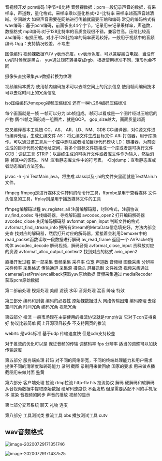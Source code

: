 音视频开发
pcm编码
1字节=8比特
音频裸数据：pcm一段记录声音的数据，有采样率，声道数，量化格式，采样率乘以量化格式*2=比特率
采样率越高声音越清晰。空间越大
如果声音需要在网络进行传输就需要压缩和编码
常见的编码格式有
wav编码：基于pcm编码，前面多出44个字节，记录用来记录采样率，声道数，数据格式
mp3编码:对于128比特率的音质变现很不错，兼容性高。压缩比较高
aac编码：有损压缩。对小于128比特率的码率表现较好。一般用于视频中的音频编码
Ogg：支持情况较差，不考虑

图像编码
视频裸数据YUV
y表示亮度，uv表示色度，可以兼容黑白电视，当没有uv的时候就是黑白。
yuv通过矩阵转换变成rgb，根据使用标准不同，矩形也会不同

摄像头直接采集yuv数据转换为纹理

视频编码本质为
使用帧内编码技术可以去除空间上的冗余信息
使用帧间编码技术可以去除时间上的冗余信息

iso压缩编码为mepeg视频压缩标准
还有一种h.264编码压缩标准

每个画面就是一帧
一帧可以分为ipb帧组成。i帧可以看成是一个图片经过压缩后的产物
俩个i帧之间形成一组图片，就是GOP。 gop_size越大，画面质量越高

交叉编译基本工具链
CC、AS、 AR、LD、NM、GDB
CC:编译器，对C源文件进行编译处理，生成汇编文件
AS：将汇编文件生成目标文件
AR: 打包器，用于库操作。可以通过该工具从一个库中删除或者增加目标代码模块
LD：链接器，为前面生成的目标代码分配地址空间，将多个目标文件链接成一个库或者是可执行文件
GDB：调试工具
STRIP：以最终生成的可执行文件或者库文件作为输入，然后消除 掉其中的源码。
NM :查看静态库文件中的符号表。
·Objdump：查看静态库或者动态库的方法签名。

javac -h -jni TextMain.java，将生成.class以及-jni的文件夹里面就是TextMain.h文件。


ffmpeg
ffmpeg是进行媒体文件转码的命令行工具，ffprobe是用于查看媒体 文件头信息的工具，ffplay则是用于播放媒体文件的工具

ffmpeg编解码过程
av_register_all 注册编解码器，封账格式，注册协议
av_find_codec  寻找编码器，寻找解码器
avcodec_open2 打开编码解码器
avcodec_close  关闭编码解码器
avformat_open_input 判断文件的格式
avformat_find_stream_info  把所有Stream的MetaData信息填充好。方法内部会先查 找对应的解码器，然后打开对应的解码器，紧接着会利用Demuxer中的 read_packet函数读取一段数据进行解码
av_read_frame  返回一个 AVPacket结构体
avcodec_decode  解码视频，解码音频
avformat_close_input  责释放对应的资源
avformat_alloc_output_context2 找到对应的格式
avio_open2 


直播开发过程
第一部采集
音频采集  采样率 位宽 声道数 音频帧
图像采集  分辨率 采样频率 采集格式 传输通道
采集源  摄像头  屏幕录制  文件推流
视频采集通过camera的setPreviewcallback获取yuv原始数据
音频采集通过 mediaRecoder 获取pcm原始数据

第二部前处理
视频处理 美颜 滤镜 水印
音频处理  混音 降噪 特效

第三部分 编码和封装
编码的必要性 原始裸数据过大 网络传输困难
编码原理 去除空间冗余 时间冗余 编码冗余 视觉冗余

第四部分 推流
一般市场现在主要使用的推流协议就是rtmp协议
 它对于cdn支持良好 协议比较简单 网上开源项目较多
不支持网页的推流

webrtc 是w3c标准 基于udp 传输速度快 但是cdn支持较差

对于推流的优化可以是  保证音频的传输  调整码率 fps 分辨率 适当的调整可以加快传输速度

第五部分 服务端处理
转码 对不同的网络带宽，不同的终端处理能力和用户需求 提供不同的清晰度和转码能力
录制 截图  录制用来做回放 国家的要求 用来做点播 截图用来做封面
鉴黄

第六部分 客户端处理
拉流 rtmp拉流  http-flv hls 拉流协议
解码 硬解码和软解码 从音视频数据中提取原始数据 硬解码速度快 不会发热 但是需要适配不同的手机版本
渲染 音视频的同步 声音的播放 视频的显示

第七部分交互系统
聊天 礼物 连麦 

第八部分 工具测试类
推流工具 obs 
播放测试工具 cutv



## wav音频格式

![image-20200729171351746](/Users/yanzhe/android/知识整理/image/image-20200729171351746.png)

![image-20200729171437525](/Users/yanzhe/android/知识整理/image/image-20200729171437525.png)